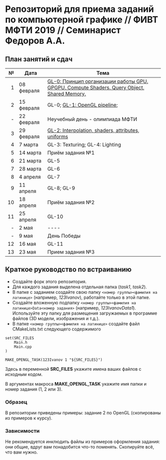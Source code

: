 # Репозиторий для приема заданий по компьютерной графике // ФИВТ МФТИ 2019 // Семинарист Федоров А.А.
## План занятий и сдач
№ | Дата | Тема
-:|-------|------------------|
1 | 08 февраля | [GL-0: Принцип организации работы GPU. GPGPU. Compute Shaders. Query Object. Shared Memory.](https://paper.dropbox.com/doc/GL-0-GPU.-GPGPU.-Compute-Shaders.-Query-Object.-Shared-Memory.--AuhScAltZdTZrCrudrcsjHR0AQ-07Mp3JQYv4Xp01cQdq0rJ)
2 | 15 февраля | GL-0; [GL-1: OpenGL pipeline](https://paper.dropbox.com/doc/GL-1-OpenGL-pipeline--AuhMs_QlYBVKD2CdWvAJDHGUAQ-esCO87TYKGLujgajb6Mk4);
- | 22 февраля | Неучебный день - олимпиада МФТИ
3 | 29 февраля | [GL-2: Interpolation, shaders, attributes, uniforms](https://paper.dropbox.com/doc/GL-2-Interpolation-shaders-attributes-uniforms--AvbQmRJ1GHGie9LdS_koozaqAQ-Mrx0ULAF9rkatB3apEAnf)
4 | 7 марта | GL-3: Texturing; GL-4: Lighting
5 | 14 марта | Приём задания №1
6 | 21 марта | GL-5
7 | 28 марта | GL-6
8 | 4 апреля | GL-7
9 | 11 апреля | GL-8; GL-9
10 | 18 апреля | Приём задания №2
11 | 25 апреля | GL-10
- | 2 мая | ----
- | 9 мая | День Победы
12 | 16 мая | GL-11
13 | 23 мая | Прием задания №3

## Краткое руководство по встраиванию

* Создайте форк этого репозитория.
* Для каждого задания выделена отдельная папка (*task1*, *task2*).
* В папке с заданием создайте свою папку `<номер группы><фамилия на латинице>` (например, *123Ivanov*), работайте только в этой папке.
* Создайте вложенную подпапку `<номер группы><фамилия на латинице>Data<номер задания>` (например, *123IvanovData1*). Используйте эту папку для размещения загружаемых в программе файлов (3D модели, изображения и т.д.).
* В папке `<номер группы><фамилия на латинице>` создайте файл CMakeLists.txt следующего содержимого

```
set(SRC_FILES
    Main.h
    Main.cpp
)

MAKE_OPENGL_TASK(123Ivanov 1 "${SRC_FILES}")
```

Здесь в переменной **SRC_FILES** укажите имена ваших файлов с исходным кодом.
    
В аргументах макроса **MAKE_OPENGL_TASK** укажите имя папки и номер задания (1, 2 или 3).

### Образец
В репозитории приведены примеры: задание 2 по OpenGL (скопированы из примеров к курсу).

### Зависимости
Не рекомендуется инклюдить файлы из примеров оформления задания: они общие, вдруг вам понадобится что-то поменять.
Скопируйте всё, что вам нужно.